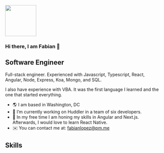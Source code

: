 <div id="header">
  <img src="https://media.giphy.com/media/Qo2dupDib32rkTY4hX/giphy.gif" width="100" height="100"/>
</div>

### Hi there, I am Fabian 👋

## Software Engineer

Full-stack engineer. Experienced with Javascript, Typescript, React, Angular, Node, Express, Koa, Mongo, and SQL. 

I also have experience with VBA. It was the first language I learned and the one that started everything.

- :earth_americas: I am based in Washington, DC
- :rocket: I’m currently working on Huddler in a team of six developers.
- 🌱 In my free time I am honing my skills in Angular and Next.js. Afterwards, I would love to learn React Native.
- ✉️ You can contact me at: fabianlopez@pm.me

## Skills




